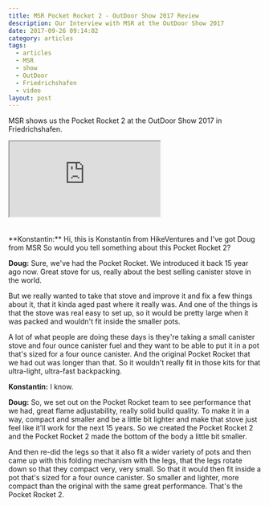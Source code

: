 ```yaml
---
title: MSR Pocket Rocket 2 - OutDoor Show 2017 Review
description: Our Interview with MSR at the OutDoor Show 2017
date: 2017-09-26 09:14:02
category: articles
tags:
  - articles
  - MSR
  - show
  - OutDoor
  - Friedrichshafen
  - video
layout: post
---
```


MSR shows us the Pocket Rocket 2 at the OutDoor Show 2017 in Friedrichshafen.

<div class="embed-responsive embed-responsive-16by9">
    <iframe class="embed-responsive-item" src="https://www.youtube.com/embed/O0G775InS5Y"></iframe>
</div>
<br>
<!--more-->
<div id="amzn-assoc-ad-cc781bfd-577f-4efb-9da6-75cb9fc7d1c2"></div><script async src="//z-na.amazon-adsystem.com/widgets/onejs?MarketPlace=US&adInstanceId=cc781bfd-577f-4efb-9da6-75cb9fc7d1c2"></script><br>
**Konstantin:**	Hi, this is Konstantin from HikeVentures and I've got Doug from MSR So would you tell something about this Pocket Rocket 2?

**Doug:**	Sure, we've had the Pocket Rocket. We introduced it back 15 year ago now. Great stove for us, really about the best selling canister stove in the world.

But we really wanted to take that stove and improve it and fix a few things about it, that it kinda aged past where it really was. And one of the things is that the stove was real easy to set up, so it would be pretty large when it was packed and wouldn't fit inside the smaller pots.

A lot of what people are doing these days is they're taking a small canister stove and four ounce canister fuel and they want to be able to put it in a pot that's sized for a four ounce canister. And the original Pocket Rocket that we had out was longer than that. So it wouldn't really fit in those kits for that ultra-light, ultra-fast backpacking.

**Konstantin:**	I know.

**Doug:**	So, we set out on the Pocket Rocket team to see performance that we had, great flame adjustability, really solid build quality. To make it in a way, compact and smaller and be a little bit lighter and make that stove just feel like it'll work for the next 15 years. So we created the Pocket Rocket 2 and the Pocket Rocket 2 made the bottom of the body a little bit smaller.

And then re-did the legs so that it also fit a wider variety of pots and then came up with this folding mechanism with the legs, that the legs rotate down so that they compact very, very small. So that it would then fit inside a pot that's sized for a four ounce canister. So smaller and lighter, more compact than the original with the same great performance. That's the Pocket Rocket 2.
